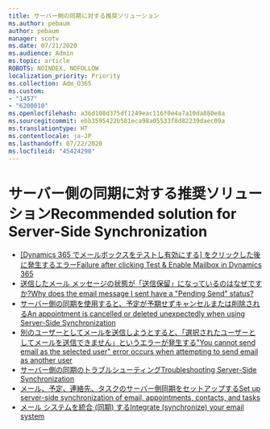 ```yaml
---
title: サーバー側の同期に対する推奨ソリューション
ms.author: pebaum
author: pebaum
manager: scotv
ms.date: 07/21/2020
ms.audience: Admin
ms.topic: article
ROBOTS: NOINDEX, NOFOLLOW
localization_priority: Priority
ms.collection: Adm_O365
ms.custom:
- "1457"
- "6200010"
ms.openlocfilehash: a36d108d375df1249eac116f0e4a7a10da880e8a
ms.sourcegitcommit: ebb3595422b581eca98a05533f8d82239daec09a
ms.translationtype: HT
ms.contentlocale: ja-JP
ms.lasthandoff: 07/22/2020
ms.locfileid: "45424298"
---
```

# <a name="recommended-solution-for-server-side-synchronization"></a><span data-ttu-id="08b8d-102">サーバー側の同期に対する推奨ソリューション</span><span class="sxs-lookup"><span data-stu-id="08b8d-102">Recommended solution for Server-Side Synchronization</span></span>

- <span data-ttu-id="08b8d-103">[[Dynamics 365 でメールボックスをテストし有効にする] をクリックした後に発生するエラー](https://go.microsoft.com/fwlink/p/?linkid=2007026)</span><span class="sxs-lookup"><span data-stu-id="08b8d-103">[Failure after clicking Test & Enable Mailbox in Dynamics 365](https://go.microsoft.com/fwlink/p/?linkid=2007026)</span></span>
- [<span data-ttu-id="08b8d-104">送信したメール メッセージの状態が「送信保留」になっているのはなぜですか?</span><span class="sxs-lookup"><span data-stu-id="08b8d-104">Why does the email message I sent have a "Pending Send" status?</span></span>](https://go.microsoft.com/fwlink/p/?linkid=859627)
- [<span data-ttu-id="08b8d-105">サーバー側の同期を使用すると、予定が予期せずキャンセルまたは削除される</span><span class="sxs-lookup"><span data-stu-id="08b8d-105">An appointment is cancelled or deleted unexpectedly when using Server-Side Synchronization</span></span>](https://go.microsoft.com/fwlink/p/?linkid=2007027)
- [<span data-ttu-id="08b8d-106">別のユーザーとしてメールを送信しようとすると、「選択されたユーザーとしてメールを送信できません」というエラーが発生する</span><span class="sxs-lookup"><span data-stu-id="08b8d-106">"You cannot send email as the selected user" error occurs when attempting to send email as another user</span></span>](https://go.microsoft.com/fwlink/p/?linkid=2007131)
- [<span data-ttu-id="08b8d-107">サーバー側の同期のトラブルシューティング</span><span class="sxs-lookup"><span data-stu-id="08b8d-107">Troubleshooting Server-Side Synchronization</span></span>](https://go.microsoft.com/fwlink/p/?linkid=2007132)
- [<span data-ttu-id="08b8d-108">メール、予定、連絡先、タスクのサーバー側同期をセットアップする</span><span class="sxs-lookup"><span data-stu-id="08b8d-108">Set up server-side synchronization of email, appointments, contacts, and tasks</span></span>](https://go.microsoft.com/fwlink/p/?linkid=534983)
- [<span data-ttu-id="08b8d-109">メール システムを統合 (同期) する</span><span class="sxs-lookup"><span data-stu-id="08b8d-109">Integrate (synchronize) your email system</span></span>](https://go.microsoft.com/fwlink/p/?linkid=851471)